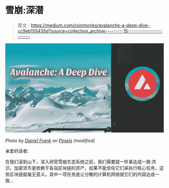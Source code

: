 # 雪崩:深潜

> 原文：<https://medium.com/coinmonks/avalanche-a-deep-dive-cc9eb155435d?source=collection_archive---------15----------------------->

![](img/8bde53b60965c0e5631bdf08b475a50c.png)

*Photo by* [*Daniel Frank*](https://www.pexels.com/@fr3nks/) *on* [*Pexels*](https://www.pexels.com/photo/snow-covered-mountains-wallpaper-353551/) *(modified)*

亲爱的读者:

在我们滚到山下，深入研究雪崩生态系统之前，我们需要就一件事达成一致:共识。加密货币是依赖于各自区块链的资产，如果不能信任它们来执行核心任务，这些区块链就毫无意义。其中一项任务是让分散的计算机网络就它们的内容达成一致…